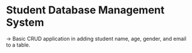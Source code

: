 # Student Database Management System

  -> Basic CRUD application in adding student name, age, gender, and email to a table.
